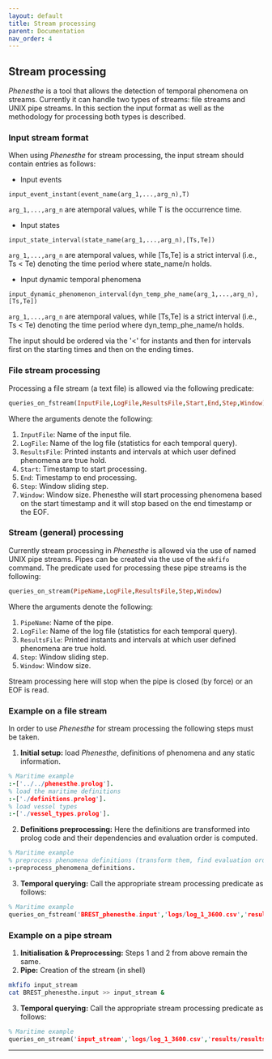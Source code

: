 ```yaml
---
layout: default
title: Stream processing
parent: Documentation
nav_order: 4
---
```


## Stream processing
_Phenesthe_ is a tool that allows the detection of temporal phenomena on streams. Currently it can handle two types of streams: file streams and UNIX pipe streams. In this section the input format as well as the methodology for processing both types is described.

### Input stream format
When using _Phenesthe_ for stream processing, the input stream should contain entries as follows:

* Input events
```
input_event_instant(event_name(arg_1,...,arg_n),T)
```
`arg_1,...,arg_n` are atemporal values, while T is the occurrence time.

* Input states
```
input_state_interval(state_name(arg_1,...,arg_n),[Ts,Te])
```
`arg_1,...,arg_n` are atemporal values, while [Ts,Te] is a strict interval (i.e., Ts < Te) denoting the time period where state_name/n holds.
* Input dynamic temporal phenomena
```
input_dynamic_phenomenon_interval(dyn_temp_phe_name(arg_1,...,arg_n),[Ts,Te])
```
`arg_1,...,arg_n` are atemporal values, while [Ts,Te] is a strict interval (i.e., Ts < Te) denoting the time period where dyn_temp_phe_name/n holds.

The input should be ordered via the '<' for instants and then for intervals first on the starting times and then on the ending times.

### File stream processing

Processing a file stream (a text file) is allowed via the following predicate:

```prolog
queries_on_fstream(InputFile,LogFile,ResultsFile,Start,End,Step,Window)
```
Where the arguments denote the following:
1. `InputFile`: Name of the input file.
2.   `LogFile`: Name of the log file (statistics for each temporal query).
3.  `ResultsFile`: Printed instants and intervals at which user defined phenomena are true hold.
4.   `Start`: Timestamp to start processing.
5.   `End`: Timestamp to end processing.
6.   `Step`: Window sliding step.
7.   `Window`: Window size.
Phenesthe will start processing phenomena based on the start timestamp and it will stop based on the end timestamp or the EOF.

### Stream (general) processing
Currently stream processing in _Phenesthe_ is allowed via the use of named UNIX pipe streams. Pipes can be created via the use of the `mkfifo`  command. The predicate used for processing these pipe streams is the following:

```prolog
queries_on_stream(PipeName,LogFile,ResultsFile,Step,Window)
```
Where the arguments denote the following:
1. `PipeName`: Name of the pipe.
2.   `LogFile`: Name of the log file (statistics for each temporal query).
3.  `ResultsFile`: Printed instants and intervals at which user defined phenomena are true hold.
5.   `Step`: Window sliding step.
6.   `Window`: Window size.

Stream processing here will stop when the pipe is closed (by force) or an EOF is read.

### Example on a file stream
In order to use _Phenesthe_ for stream processing the following steps must be taken.

1. **Initial setup:** load _Phenesthe_, definitions of phenomena and any static information.
```prolog
% Maritime example
:-['../../phenesthe.prolog'].
% load the maritime definitions
:-['./definitions.prolog'].
% load vessel types
:-['./vessel_types.prolog'].
```
2. **Definitions preprocessing:** Here the definitions are transformed into prolog code and their dependencies and evaluation order is computed.
```prolog
% Maritime example
% preprocess phenomena definitions (transform them, find evaluation order, etc.)
:-preprocess_phenomena_definitions.
```
3. **Temporal querying:** Call the appropriate stream processing predicate as follows:
```prolog
% Maritime example
queries_on_fstream('BREST_phenesthe.input','logs/log_1_3600.csv','results/results_1_3600.out',1443650401,1444255201,3600,3600).
```

### Example on a pipe stream

1. **Initialisation & Preprocessing:** Steps 1 and 2 from above remain the same.
2. **Pipe:** Creation of the stream (in shell)
```bash
mkfifo input_stream
cat BREST_phenesthe.input >> input_stream &
```
3. **Temporal querying:** Call the appropriate stream processing predicate as follows:
```prolog
% Maritime example
queries_on_stream('input_stream','logs/log_1_3600.csv','results/results_1_3600.out',3600,3600).
```

---
